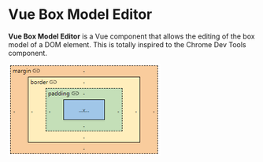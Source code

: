 # Vue Box Model Editor

**Vue Box Model Editor** is a Vue component that allows the editing of the box model of a DOM element.
This is totally inspired to the Chrome Dev Tools component.

![UI Screenshot](./preview.png)